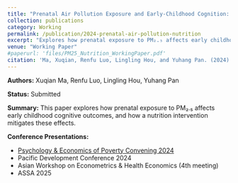 ```yaml
---
title: "Prenatal Air Pollution Exposure and Early-Childhood Cognition: The Role of Nutrition Intervention"
collection: publications
category: Working
permalink: /publication/2024-prenatal-air-pollution-nutrition
excerpt: "Explores how prenatal exposure to PM₂.₅ affects early childhood cognitive outcomes, and how a nutrition intervention mitigates these effects."
venue: "Working Paper"
#paperurl: 'files/PM25_Nutrition_WorkingPaper.pdf'
citation: 'Ma, Xuqian, Renfu Luo, Lingling Hou, and Yuhang Pan. (2024). "Prenatal Air Pollution Exposure and Early-Childhood Cognition: The Role of Nutrition Intervention." Working Paper. Submitted.'
---
```

**Authors:** Xuqian Ma, Renfu Luo, Lingling Hou, Yuhang Pan  

**Status:** Submitted  

**Summary:** This paper explores how prenatal exposure to PM₂.₅ affects early childhood cognitive outcomes, and how a nutrition intervention mitigates these effects.  

**Conference Presentations:**  
- [Psychology & Economics of Poverty Convening 2024](https://www.youtube.com/watch?v=a--kjtYaHsA)   
- Pacific Development Conference 2024  
- Asian Workshop on Econometrics & Health Economics (4th meeting)  
- ASSA 2025
